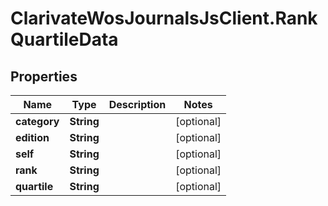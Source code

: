 # ClarivateWosJournalsJsClient.RankQuartileData

## Properties

Name | Type | Description | Notes
------------ | ------------- | ------------- | -------------
**category** | **String** |  | [optional] 
**edition** | **String** |  | [optional] 
**self** | **String** |  | [optional] 
**rank** | **String** |  | [optional] 
**quartile** | **String** |  | [optional] 


